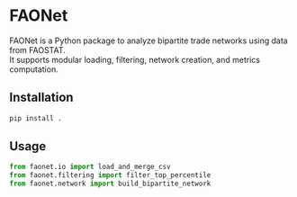 # FAONet

FAONet is a Python package to analyze bipartite trade networks using data from FAOSTAT.  
It supports modular loading, filtering, network creation, and metrics computation.

## Installation

```bash
pip install .
```

## Usage

```python
from faonet.io import load_and_merge_csv
from faonet.filtering import filter_top_percentile
from faonet.network import build_bipartite_network
```
